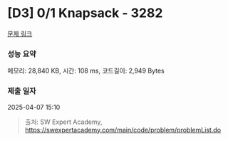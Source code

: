 # [D3] 0/1 Knapsack - 3282 

[문제 링크](https://swexpertacademy.com/main/code/problem/problemDetail.do?contestProbId=AWBJAVpqrzQDFAWr) 

### 성능 요약

메모리: 28,840 KB, 시간: 108 ms, 코드길이: 2,949 Bytes

### 제출 일자

2025-04-07 15:10



> 출처: SW Expert Academy, https://swexpertacademy.com/main/code/problem/problemList.do